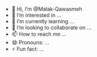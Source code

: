 - 👋 Hi, I’m @Malak-Qawasmeh
- 👀 I’m interested in ...
- 🌱 I’m currently learning ...
- 💞️ I’m looking to collaborate on ...
- 📫 How to reach me ...
- 😄 Pronouns: ...
- ⚡ Fun fact: ...

<!---
Malak-Qawasmeh/Malak-Qawasmeh is a ✨ special ✨ repository because its `README.md` (this file) appears on your GitHub profile.
You can click the Preview link to take a look at your changes.
--->
